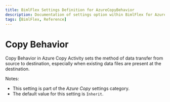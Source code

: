 ```yaml
---
title: BimlFlex Settings Definition for AzureCopyBehavior
description: Documentation of settings option within BimlFlex for AzureCopyBehavior
tags: [BimlFlex, Reference]
---
```


# Copy Behavior

Copy Behavior in Azure Copy Activity sets the method of data transfer from source to destination, especially when existing data files are present at the destination.

Notes:

* This setting is part of the *Azure Copy* settings category.
* The default value for this setting is `Inherit`.
